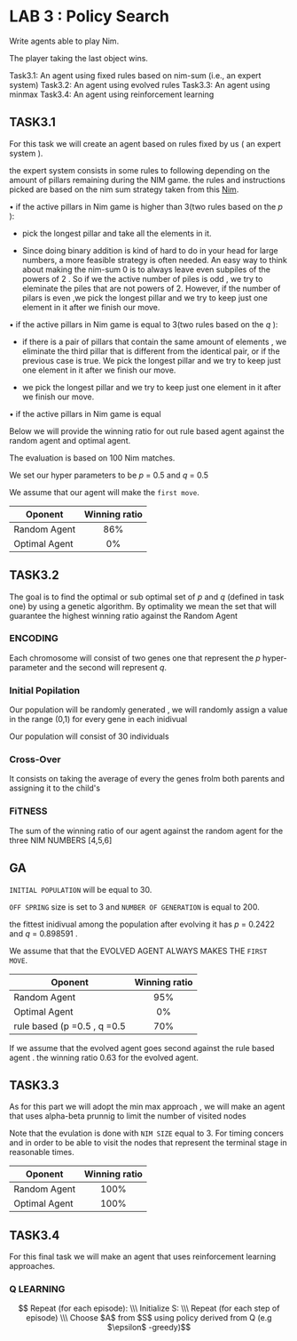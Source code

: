 #  LAB 3 : Policy Search

Write agents able to play Nim.

The player taking the last object wins.

Task3.1: An agent using fixed rules based on nim-sum (i.e., an expert system)
Task3.2: An agent using evolved rules
Task3.3: An agent using minmax
Task3.4: An agent using reinforcement learning


## TASK3.1

For this task we will create an agent based on rules fixed by us ( an expert system ). 

the expert system consists in some rules to following depending on the amount of pillars remaining during the NIM game. 
the rules and instructions picked are based on the nim sum strategy taken from this [Nim](https://web.mit.edu/sp.268/www/nim.pdf).

• if the active pillars in Nim game is higher than 3(two rules based on the $p$ ): 
    
- pick the longest pillar and take all the elements in it. 

- Since doing binary addition is kind of hard to do in your head for large numbers, a more feasible strategy is often needed. 
An easy way to think about making the nim-sum 0 is to always leave even subpiles of the powers of 2 . So if we the active number of piles is odd , we try to eleminate the piles that are not powers of 2. However, if the number of pilars is even ,we pick the longest pillar and we try to keep just one element in it after we finish our move. 

• if the active pillars in Nim game is equal to 3(two rules based on the $q$ ): 

- if there is a pair of pillars that contain the same amount of elements , we eliminate the third pillar that is different from the identical pair, or if the previous case is true. We pick the longest pillar and we try to keep just one element in it after we finish our move. 

-  we pick the longest pillar and we try to keep just one element in it after we finish our move. 

• if the active pillars in Nim game is equal 

Below we will provide the winning ratio for out rule based agent against the random agent and optimal agent. 

The evaluation is based on 100 Nim matches.

We set our hyper parameters to be $p$ = 0.5 and $q$ = 0.5

We assume that our agent will make the `first move`.

| Oponent          | Winning ratio     |
| ---------------- |:-----------------:|
| Random Agent     |  86%              | 
| Optimal Agent    |  0%               | 


## TASK3.2

The goal is to find the optimal or sub optimal set of $p$ and $q$ (defined in task one) by using a genetic algorithm. 
By optimality we mean the set that will guarantee the highest winning ratio against the Random Agent

### ENCODING 

Each chromosome will consist of two genes one that represent the $p$ hyper-parameter and the second will represent $q$. 

### Initial Popilation

Our population will be randomly generated , we will randomly assign a value in  the range (0,1) for every gene in each inidivual 

Our population will consist of 30 individuals

### Cross-Over

It  consists on taking the average of every the genes frolm both parents and assigning it to the child's

### FiTNESS 

The sum of the winning ratio of our agent against the random agent for the three NIM NUMBERS [4,5,6]

## GA 

`INITIAL POPULATION` will be equal to 30. 

`OFF SPRING` size is set to 3 and `NUMBER OF GENERATION` is equal to 200. 

the fittest inidivual among the population after evolving it has $p$ = 0.2422 and $q$ = 0.898591 . 

We assume that that the EVOLVED AGENT ALWAYS MAKES THE `FIRST MOVE`. 

| Oponent                     | Winning ratio     |
| --------------------------- |:-----------------:|
| Random Agent                |  95%              | 
| Optimal Agent               |  0%               | 
| rule based (p =0.5 , q =0.5 | 70%               |

If we assume that the evolved agent goes second against the rule based agent . the winning ratio 0.63 for the evolved agent. 



## TASK3.3 

As for this part we will adopt the min max approach , we will make an agent that uses alpha-beta prunnig to limit the number of visited nodes 

Note that the evulation is done with `NIM SIZE` equal to 3. For timing concers and in order to be able to visit the nodes that represent the terminal stage in reasonable times. 

| Oponent                     | Winning ratio     |
| --------------------------- |:-----------------:|
| Random Agent                |  100%             | 
| Optimal Agent               |  100%             | 

## TASK3.4 

For this final task we will make an agent that uses reinforcement learning approaches. 

### Q LEARNING 

```math
 Repeat (for each episode): \\\
    Initialize S: \\\
      Repeat (for each step of episode) \\\
         Choose $A$ from $S$ using policy derived from Q (e.g $\epsilon$ -greedy)
```

